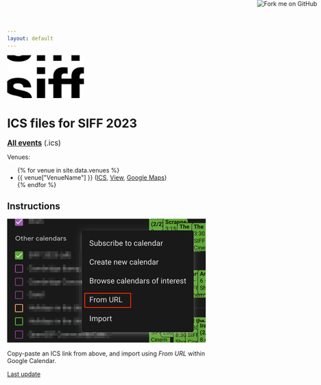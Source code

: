 ```yaml
---
layout: default
---
```


<html>
<head>
  <title>ICS files for SIFF 2023</title>
</head>
<body>

<a href="{{ site.github.repository_url }}"><img decoding="async" loading="lazy" width="149" height="149" src="https://github.blog/wp-content/uploads/2008/12/forkme_right_darkblue_121621.png?resize=149%2C149" class="attachment-full size-full" alt="Fork me on GitHub" data-recalc-dims="1" style="position: absolute; top: 0; right: 0; border: 0;"></a>

<a href="https://www.siff.net/">
    <img src="assets/logo.png?{{ site.github.build_revision }}" height="100">
</a>

<body>

<h1>ICS files for SIFF 2023</h1>

<p>
  <big><strong><a href="ics/all.ics?{{ site.github.build_revision }}">All events</a></strong> (.ics)</big>
</p>

<p>Venues:</p>

<ul>
{% for venue in site.data.venues %}
<li>
    {{ venue["VenueName"] }} (<a href="ics/{{ venue.VenueSlug }}.ics?{{ site.github.build_revision }}">ICS</a>,
        <a href="https://larrybolt.github.io/online-ics-feed-viewer/#feed={{ site.url|url_encode }}{{ site.baseurl|url_encode }}/ics/{{ venue.VenueSlug }}.ics%3F{{ site.github.build_revision }}&cors=false&title={{ venue.VenueName|url_encode }}">View</a>, <a href="https://www.google.co.uk/maps/search/{{ venue.VenueName|url_encode }}%20{{ venue.VenueAddress1|url_encode }}">Google Maps</a>)
</li>
{% endfor %}
</ul>

<h2>Instructions</h2>

<p>
  <img src="assets/screenshot.png?{{ site.github.build_revision }}">
</p>

<p>
  Copy-paste an ICS link from above, and import using <em>From URL</em> within Google Calendar.
</p>

<p><a href="{{ site.github.repository_url }}/commit/{{ site.github.build_revision }}">Last update</a></p>

</body>
